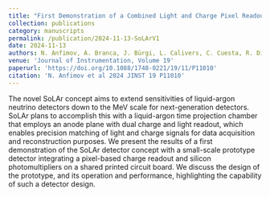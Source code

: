 ```yaml
---
title: "First Demonstration of a Combined Light and Charge Pixel Readout on the Anode Plane of a LArTPC"
collection: publications
category: manuscripts
permalink: /publication/2024-11-13-SoLArV1
date: 2024-11-13
authors: N. Anfimov, A. Branca, J. Bürgi, L. Calivers, C. Cuesta, R. Diurba, P. Dunne, D. A. Dwyer, J. J. Evans, A. C. Ezeribe, A. Gauch, I. Gil-Botella, S. Greenberg, D. Guffanti, A. Karcher, I. Kreslo, J. Kunzmann, N. Lane, S. Manthey Corchado, N. McConkey, A. Navrer-Agasson, S. Parsa, **G. Ruiz Ferreira**, B. Russell, A. Selyunin, S. Söldner-Rembold, A. M. Szelc, A. Tapper, F. Terranova, C. Tognina, G. V. Stenico, M. Weber, I. Xiotidis
venue: 'Journal of Instrumentation, Volume 19'
paperurl: 'https://doi.org/10.1088/1748-0221/19/11/P11010'
citation: 'N. Anfimov et al 2024 JINST 19 P11010'
---
```


The novel SoLAr concept aims to extend sensitivities of liquid-argon neutrino detectors down to the MeV scale for next-generation detectors. SoLAr plans to accomplish this with a liquid-argon time projection chamber that employs an anode plane with dual charge and light readout, which enables precision matching of light and charge signals for data acquisition and reconstruction purposes. We present the results of a first demonstration of the SoLAr detector concept with a small-scale prototype detector integrating a pixel-based charge readout and silicon photomultipliers on a shared printed circuit board. We discuss the design of the prototype, and its operation and performance, highlighting the capability of such a detector design.